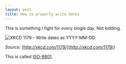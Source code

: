 ```yaml
---
layout: post
title: How to properly write dates
---
```


This is something I fight for every single day. Not kidding.

![XKCD 1179 - Write dates as YYYY-MM-DD](http://imgs.xkcd.com/comics/iso_8601.png)

*Source: [http://xkcd.com/1179/](http://xkcd.com/1179/)*

This is called [ISO-8601](http://en.wikipedia.org/wiki/ISO_8601).
